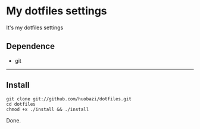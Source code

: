 # My dotfiles  settings

It's my dotfiles settings 

## Dependence

* git

***

## Install


    git clone git://github.com/huobazi/dotfiles.git
    cd dotfiles 
    chmod +x ./install && ./install

Done.
